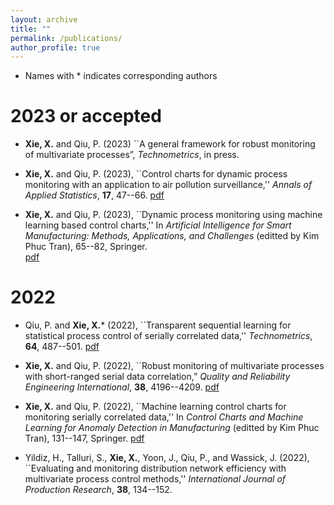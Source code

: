 ```yaml
---
layout: archive
title: ""
permalink: /publications/
author_profile: true
---
```


* Names with * indicates corresponding authors

2023 or accepted
======
* **Xie, X.** and Qiu, P. (2023) ``A general framework for robust monitoring 
      of multivariate processes”, *Technometrics*, in press. 
      

* **Xie, X.** and Qiu, P. (2023), ``Control charts for dynamic process
     monitoring with an application to air pollution surveillance,'' *Annals of
     Applied Statistics*,  **17**, 47--66.
     [pdf](http://xxie-stat.github.io/files/XQ2023.pdf)
     
* **Xie, X.** and Qiu, P. (2023), ``Dynamic process
     monitoring using machine learning based control charts,'' 
     In *Artificial Intelligence for Smart Manufacturing: Methods, Applications, and 
     Challenges* (editted by Kim Phuc Tran), 65--82,
     Springer.     
     [pdf](http://xxie-stat.github.io/files/XQ2023chapter.pdf)
  
2022
======

* Qiu, P. and **Xie, X.*** (2022), ``Transparent sequential learning for
     statistical process control of serially correlated data,'' *Technometrics*,
     **64**, 487--501.
  [pdf](http://xxie-stat.github.io/files/QX2022.pdf)

* **Xie, X.** and Qiu, P. (2022), ``Robust monitoring of multivariate processes
   with short-ranged serial data correlation,”  *Quality and
   Reliability Engineering International*,  **38**, 4196--4209.
  [pdf](http://xxie-stat.github.io/files/XQ2022.pdf)

* **Xie, X.** and Qiu, P. (2022), ``Machine learning control charts for
     monitoring serially correlated data,'' In *Control Charts and Machine Learning for
     Anomaly Detection in Manufacturing* (editted by Kim Phuc Tran), 131--147,
     Springer.
  [pdf](http://xxie-stat.github.io/files/XQ2022chapter.pdf)
     
* Yildiz, H., Talluri, S., **Xie, X.**, Yoon, J., Qiu, P., and Wassick, J. (2022),
     ``Evaluating and monitoring distribution network efficiency with multivariate
 process control methods,'' *International Journal of Production Research*,
 **38**, 134--152. 
